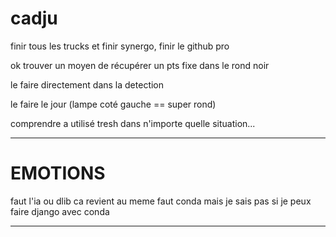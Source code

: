 # cadju

finir tous les trucks et finir synergo, finir le github pro

ok trouver un moyen de récupérer un pts fixe dans le rond noir

le faire directement dans la detection

le faire le jour (lampe coté gauche == super rond)

comprendre a utilisé tresh dans n'importe quelle situation...

----------------------------------------------------------------------



# EMOTIONS

faut l'ia ou dlib ca revient au meme faut conda mais je sais pas si je peux faire django avec conda

-------------------------------------------------------------------










